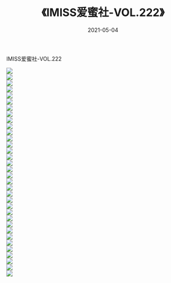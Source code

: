 ﻿---
layout: post
title:  《IMISS爱蜜社-VOL.222》
date:   2021-05-04
img: http://img.660000.xyz/Sharelink/网络美图/2021/IMISS爱蜜社-VOL.222/000.jpg
categories: [美女, 清纯, 唯美]
---

IMISS爱蜜社-VOL.222

  ![](http://img.660000.xyz/Sharelink/网络美图/2021/IMISS爱蜜社-VOL.222/001.jpg) <br> ![](http://img.660000.xyz/Sharelink/网络美图/2021/IMISS爱蜜社-VOL.222/002.jpg) <br> ![](http://img.660000.xyz/Sharelink/网络美图/2021/IMISS爱蜜社-VOL.222/003.jpg) <br> ![](http://img.660000.xyz/Sharelink/网络美图/2021/IMISS爱蜜社-VOL.222/004.jpg) <br> ![](http://img.660000.xyz/Sharelink/网络美图/2021/IMISS爱蜜社-VOL.222/005.jpg) <br> ![](http://img.660000.xyz/Sharelink/网络美图/2021/IMISS爱蜜社-VOL.222/006.jpg) <br> ![](http://img.660000.xyz/Sharelink/网络美图/2021/IMISS爱蜜社-VOL.222/007.jpg) <br> ![](http://img.660000.xyz/Sharelink/网络美图/2021/IMISS爱蜜社-VOL.222/008.jpg) <br> ![](http://img.660000.xyz/Sharelink/网络美图/2021/IMISS爱蜜社-VOL.222/009.jpg) <br> ![](http://img.660000.xyz/Sharelink/网络美图/2021/IMISS爱蜜社-VOL.222/010.jpg) <br> ![](http://img.660000.xyz/Sharelink/网络美图/2021/IMISS爱蜜社-VOL.222/011.jpg) <br> ![](http://img.660000.xyz/Sharelink/网络美图/2021/IMISS爱蜜社-VOL.222/012.jpg) <br> ![](http://img.660000.xyz/Sharelink/网络美图/2021/IMISS爱蜜社-VOL.222/013.jpg) <br> ![](http://img.660000.xyz/Sharelink/网络美图/2021/IMISS爱蜜社-VOL.222/014.jpg) <br> ![](http://img.660000.xyz/Sharelink/网络美图/2021/IMISS爱蜜社-VOL.222/015.jpg) <br> ![](http://img.660000.xyz/Sharelink/网络美图/2021/IMISS爱蜜社-VOL.222/016.jpg) <br> ![](http://img.660000.xyz/Sharelink/网络美图/2021/IMISS爱蜜社-VOL.222/017.jpg) <br> ![](http://img.660000.xyz/Sharelink/网络美图/2021/IMISS爱蜜社-VOL.222/018.jpg) <br> ![](http://img.660000.xyz/Sharelink/网络美图/2021/IMISS爱蜜社-VOL.222/019.jpg) <br> ![](http://img.660000.xyz/Sharelink/网络美图/2021/IMISS爱蜜社-VOL.222/020.jpg) <br> ![](http://img.660000.xyz/Sharelink/网络美图/2021/IMISS爱蜜社-VOL.222/021.jpg) <br> ![](http://img.660000.xyz/Sharelink/网络美图/2021/IMISS爱蜜社-VOL.222/022.jpg) <br> ![](http://img.660000.xyz/Sharelink/网络美图/2021/IMISS爱蜜社-VOL.222/023.jpg) <br> ![](http://img.660000.xyz/Sharelink/网络美图/2021/IMISS爱蜜社-VOL.222/024.jpg) <br> ![](http://img.660000.xyz/Sharelink/网络美图/2021/IMISS爱蜜社-VOL.222/025.jpg) <br> ![](http://img.660000.xyz/Sharelink/网络美图/2021/IMISS爱蜜社-VOL.222/026.jpg) <br> ![](http://img.660000.xyz/Sharelink/网络美图/2021/IMISS爱蜜社-VOL.222/027.jpg) <br> ![](http://img.660000.xyz/Sharelink/网络美图/2021/IMISS爱蜜社-VOL.222/028.jpg) <br> ![](http://img.660000.xyz/Sharelink/网络美图/2021/IMISS爱蜜社-VOL.222/029.jpg) <br> ![](http://img.660000.xyz/Sharelink/网络美图/2021/IMISS爱蜜社-VOL.222/030.jpg) <br> ![](http://img.660000.xyz/Sharelink/网络美图/2021/IMISS爱蜜社-VOL.222/031.jpg) <br> ![](http://img.660000.xyz/Sharelink/网络美图/2021/IMISS爱蜜社-VOL.222/032.jpg) <br> ![](http://img.660000.xyz/Sharelink/网络美图/2021/IMISS爱蜜社-VOL.222/033.jpg) <br> ![](http://img.660000.xyz/Sharelink/网络美图/2021/IMISS爱蜜社-VOL.222/034.jpg) <br>